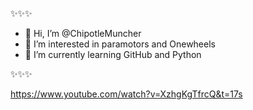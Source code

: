 ✨✨✨
-  👋 Hi, I’m @ChipotleMuncher
- 👀 I’m interested in paramotors and Onewheels
- 🌱 I’m currently learning GitHub and Python

✨✨✨

https://www.youtube.com/watch?v=XzhgKgTfrcQ&t=17s

<!---
ChipotleMuncher/ChipotleMuncher is a ✨ special ✨ repository because its `README.md` (this file) appears on your GitHub profile.
You can click the Preview link to take a look at your changes.
--->
